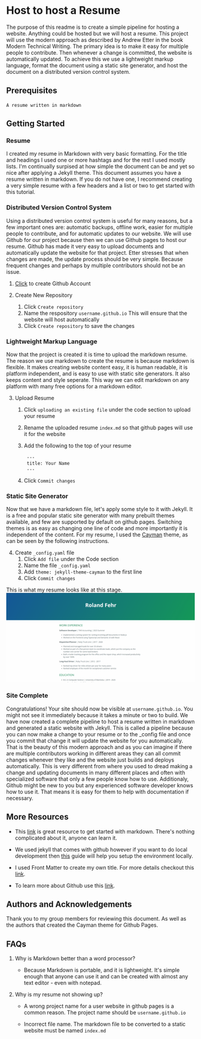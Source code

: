 # Host to host a Resume
The purpose of this readme is to create a simple pipeline for hosting a website. Anything could be hosted but we will host a resume. This project will use the modern approach as described by Andrew Etter in the book Modern Technical Writing. The primary idea is to make it easy for multiple people to contribute. Then whenever a change is committed, the website is automatically updated. To achieve this we use a lightweight markup language, format the document using a static site generator, and host the document on a distributed version control system. 

## Prerequisites

    A resume written in markdown

## Getting Started
### Resume
I created my resume in Markdown with very basic formatting. For the title and headings I used one or more hashtags and for the rest I used mostly lists. I'm continually surpised at how simple the document can be and yet so nice after applying a Jekyll theme. This document assumes you have a resume written in markdown. If you do not have one, I recommend creating a very simple resume with a few headers and a list or two to get started with this tutorial. 

### Distributed Version Control System
Using a distributed version control system is useful for many reasons, but a few important ones are: automatic backups, offline work, easier for multiple people to contribute, and for automatic updates to our website. We will use Github for our project because then we can use Github pages to host our resume. Github has made it very easy to upload documents and automatically update the website for that project. Etter stresses that when changes are made, the update process should be very simple. Because frequent changes and perhaps by multiple contributors should not be an issue.

1. [Click](https://github.com/login) to create Github Account

2. Create New Repository
    1. Click ```Create repository```
    2. Name the respository ```username.github.io``` This will ensure that the website will host automatically
    3. Click ```Create repository``` to save the changes

### Lightweight Markup Language
Now that the project is created it is time to upload the markdown resume. The reason we use markdown to create the resume is because markdown is flexible. It makes creating website content easy, it is human readable, it is platform independent, and is easy to use with static site generators. It also keeps content and style seperate. This way we can edit markdown on any platform with many free options for a markdown editor. 

3. Upload Resume
    1. Click ```uploading an existing file``` under the code section to upload your resume
    2. Rename the uploaded resume ```index.md``` so that github pages will use it for the website
    3. Add the following to the top of your resume

            ---
            title: Your Name
            ---
    4. Click ```Commit changes```

### Static Site Generator
Now that we have a markdown file, let's apply some style to it with Jekyll. It is a free and popular static site generator with many prebuilt themes available, and few are supported by default on github pages. Switching themes is as easy as changing one line of code and more importantly it is independent of the content. For my resume, I used the [Cayman](https://pages.github.com/themes/) theme, as can be seen by the following instructions. 

4. Create ```_config.yaml``` file
    1. Click ```Add file``` under the Code section
    2. Name the file ```_config.yaml```
    3. Add ```theme: jekyll-theme-cayman``` to the first line
    4. Click ```Commit changes```

This is what my resume looks like at this stage. 
![Nice](Animation.gif)

### Site Complete
Congratulations! Your site should now be visible at ```username.github.io```. You might not see it immediately because it takes a minute or two to build. We have now created a complete pipeline to host a resume written in markdown and generated a static website with Jekyll. This is called a pipeline because you can now make a change to your resume or to the _config file and once you commit that change it will update the website for you automatically. That is the beauty of this modern approach and as you can imagine if there are multiple contributors working in different areas they can all commit changes whenever they like and the website just builds and deploys automatically. This is very different from where you used to dread making a change and updating documents in many different places and often with specialized software that only a few people know how to use. Additionaly, Github might be new to you but any experienced software developer knows how to use it. That means it is easy for them to help with documentation if necessary.

## More Resources
- This [link](https://www.markdownguide.org/getting-started/) is great resource to get started with markdown. There's nothing complicated about it, anyone can learn it. 

- We used jekyll that comes with github however if you want to do local development then [this](https://jekyllrb.com/docs/) guide will help you setup the environment locally.

- I used Front Matter to create my own title. For more details checkout this [link](https://jekyllrb.com/docs/front-matter/). 

- To learn more about Github use this [link](https://docs.github.com/en/get-started).

## Authors and Acknowledgements
Thank you to my group members for reviewing this document. As well as the authors that created the Cayman theme for Github Pages. 

## FAQs
1. Why is Markdown better than a word processor?

    - Because Markdown is portable, and it is lightweight. It's simple enough that anyone can use it and can be created with almost any text editor - even with notepad. 

2. Why is my resume not showing up?

    - A wrong project name for a user website in github pages is a common reason. The project name should be ```username.github.io```

    - Incorrect file name. The markdown file to be converted to a static website must be named ```index.md```

